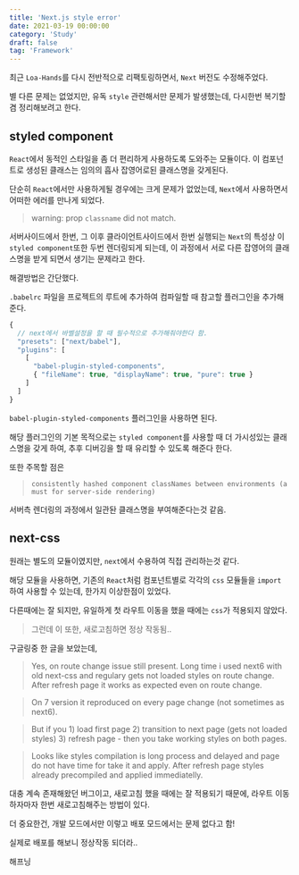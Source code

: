 ```yaml
---
title: 'Next.js style error'
date: 2021-03-19 00:00:00
category: 'Study'
draft: false
tag: 'Framework'
---
```


최근 `Loa-Hands`를 다시 전반적으로 리팩토링하면서, `Next` 버전도 수정해주었다.

별 다른 문제는 없었지만, 유독 `style` 관련해서만 문제가 발생했는데, 다시한번 복기할 겸 정리해보려고 한다.

## styled component

`React`에서 동적인 스타일을 좀 더 편리하게 사용하도록 도와주는 모듈이다. 이 컴포넌트로 생성된 클래스는 임의의 흡사 잡영어로된 클래스명을 갖게된다.

단순히 `React`에서만 사용하게될 경우에는 크게 문제가 없었는데, `Next`에서 사용하면서 어떠한 에러를 만나게 되었다.

> warning: prop `classname` did not match.

서버사이드에서 한번, 그 이후 클라이언트사이드에서 한번 실행되는 `Next`의 특성상 이 `styled component`또한 두번 렌더링되게 되는데, 이 과정에서 서로 다른 잡영어의 클래스명을 받게 되면서 생기는 문제라고 한다.

해결방법은 간단했다.

`.babelrc` 파일을 프로젝트의 루트에 추가하여 컴파일할 때 참고할 플러그인을 추가해준다.

```ts
{
  // next에서 바벨설정을 할 때 필수적으로 추가해줘야한다 함.
  "presets": ["next/babel"],
  "plugins": [
    [
      "babel-plugin-styled-components",
      { "fileName": true, "displayName": true, "pure": true }
    ]
  ]
}
```

`babel-plugin-styled-components` 플러그인을 사용하면 된다.

해당 플러그인의 기본 목적으로는 `styled component`를 사용할 때 더 가시성있는 클래스명을 갖게 하여, 추후 디버깅을 할 때 유리할 수 있도록 해준다 한다.

또한 주목할 점은

> `consistently hashed component classNames between environments (a must for server-side rendering)`

서버측 렌더링의 과정에서 일관돤 클래스명을 부여해준다는것 같음.

## next-css

원래는 별도의 모듈이였지만, `next`에서 수용하여 직접 관리하는것 같다.

해당 모듈을 사용하면, 기존의 `React`처럼 컴포넌트별로 각각의 `css` 모듈들을 `import` 하여 사용할 수 있는데, 한가지 이상한점이 있었다.

다른때에는 잘 되지만, 유일하게 첫 라우트 이동을 했을 때에는 `css`가 적용되지 않았다.

> 그런데 이 또한, 새로고침하면 정상 작동됨..

구글링중 한 글을 보았는데,

> Yes, on route change issue still present. Long time i used next6 with old next-css and regulary gets not loaded styles on route change. After refresh page it works as expected even on route change.

> On 7 version it reproduced on every page change (not sometimes as next6).

> But if you 1) load first page 2) transition to next page (gets not loaded styles) 3) refresh page - then you take working styles on both pages.

> Looks like styles compilation is long process and delayed and page do not have time for take it and apply. After refresh page styles already precompiled and applied immediatelly.

대충 계속 존재해왔던 버그이고, 새로고침 했을 때에는 잘 적용되기 때문에, 라우트 이동하자마자 한번 새로고침해주는 방법이 있다.

더 중요한건, 개발 모드에서만 이렇고 배포 모드에서는 문제 없다고 함!

실제로 배포를 해보니 정상작동 되더라..

해프닝
